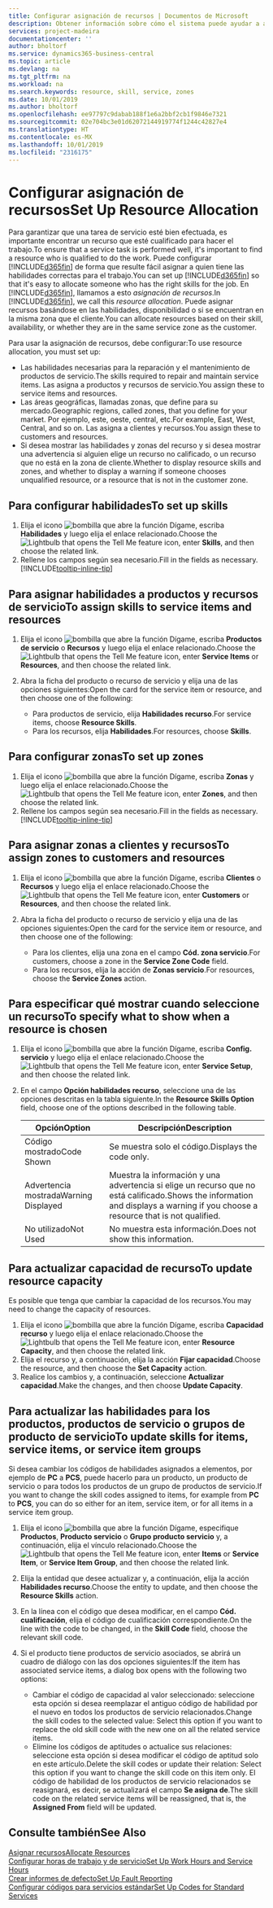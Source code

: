 ```yaml
---
title: Configurar asignación de recursos | Documentos de Microsoft
description: Obtener información sobre cómo el sistema puede ayudar a asegurar que se asigna a alguien que tiene las habilidades necesarias para proporcionar un servicio.
services: project-madeira
documentationcenter: ''
author: bholtorf
ms.service: dynamics365-business-central
ms.topic: article
ms.devlang: na
ms.tgt_pltfrm: na
ms.workload: na
ms.search.keywords: resource, skill, service, zones
ms.date: 10/01/2019
ms.author: bholtorf
ms.openlocfilehash: ee97797c9dabab188f1e6a2bbf2cb1f9846e7321
ms.sourcegitcommit: 02e704bc3e01d62072144919774f1244c42827e4
ms.translationtype: HT
ms.contentlocale: es-MX
ms.lasthandoff: 10/01/2019
ms.locfileid: "2316175"
---
```

# <a name="set-up-resource-allocation"></a><span data-ttu-id="bc9fa-103">Configurar asignación de recursos</span><span class="sxs-lookup"><span data-stu-id="bc9fa-103">Set Up Resource Allocation</span></span>
<span data-ttu-id="bc9fa-104">Para garantizar que una tarea de servicio esté bien efectuada, es importante encontrar un recurso que esté cualificado para hacer el trabajo.</span><span class="sxs-lookup"><span data-stu-id="bc9fa-104">To ensure that a service task is performed well, it's important to find a resource who is qualified to do the work.</span></span> <span data-ttu-id="bc9fa-105">Puede configurar [!INCLUDE[d365fin](includes/d365fin_md.md)] de forma que resulte fácil asignar a quien tiene las habilidades correctas para el trabajo.</span><span class="sxs-lookup"><span data-stu-id="bc9fa-105">You can set up [!INCLUDE[d365fin](includes/d365fin_md.md)] so that it's easy to allocate someone who has the right skills for the job.</span></span> <span data-ttu-id="bc9fa-106">En [!INCLUDE[d365fin](includes/d365fin_md.md)], llamamos a esto _asignación de recursos_.</span><span class="sxs-lookup"><span data-stu-id="bc9fa-106">In [!INCLUDE[d365fin](includes/d365fin_md.md)], we call this _resource allocation_.</span></span> <span data-ttu-id="bc9fa-107">Puede asignar recursos basándose en las habilidades, disponibilidad o si se encuentran en la misma zona que el cliente.</span><span class="sxs-lookup"><span data-stu-id="bc9fa-107">You can allocate resources based on their skill, availability, or whether they are in the same service zone as the customer.</span></span> 

<span data-ttu-id="bc9fa-108">Para usar la asignación de recursos, debe configurar:</span><span class="sxs-lookup"><span data-stu-id="bc9fa-108">To use resource allocation, you must set up:</span></span>  
  
* <span data-ttu-id="bc9fa-109">Las habilidades necesarias para la reparación y el mantenimiento de productos de servicio.</span><span class="sxs-lookup"><span data-stu-id="bc9fa-109">The skills required to repair and maintain service items.</span></span> <span data-ttu-id="bc9fa-110">Las asigna a productos y recursos de servicio.</span><span class="sxs-lookup"><span data-stu-id="bc9fa-110">You assign these to service items and resources.</span></span>  
* <span data-ttu-id="bc9fa-111">Las áreas geográficas, llamadas zonas, que define para su mercado.</span><span class="sxs-lookup"><span data-stu-id="bc9fa-111">Geographic regions, called zones, that you define for your market.</span></span> <span data-ttu-id="bc9fa-112">Por ejemplo, este, oeste, central, etc.</span><span class="sxs-lookup"><span data-stu-id="bc9fa-112">For example, East, West, Central, and so on.</span></span> <span data-ttu-id="bc9fa-113">Las asigna a clientes y recursos.</span><span class="sxs-lookup"><span data-stu-id="bc9fa-113">You assign these to customers and resources.</span></span>  
* <span data-ttu-id="bc9fa-114">Si desea mostrar las habilidades y zonas del recurso y si desea mostrar una advertencia si alguien elige un recurso no calificado, o un recurso que no está en la zona de cliente.</span><span class="sxs-lookup"><span data-stu-id="bc9fa-114">Whether to display resource skills and zones, and whether to display a warning if someone chooses unqualified resource, or a resource that is not in the customer zone.</span></span>  

## <a name="to-set-up-skills"></a><span data-ttu-id="bc9fa-115">Para configurar habilidades</span><span class="sxs-lookup"><span data-stu-id="bc9fa-115">To set up skills</span></span>
1. <span data-ttu-id="bc9fa-116">Elija el icono ![bombilla que abre la función Dígame](media/ui-search/search_small.png "Dígame que desea hacer"), escriba **Habilidades** y luego elija el enlace relacionado.</span><span class="sxs-lookup"><span data-stu-id="bc9fa-116">Choose the ![Lightbulb that opens the Tell Me feature](media/ui-search/search_small.png "Tell me what you want to do") icon, enter **Skills**, and then choose the related link.</span></span>  
2. <span data-ttu-id="bc9fa-117">Rellene los campos según sea necesario.</span><span class="sxs-lookup"><span data-stu-id="bc9fa-117">Fill in the fields as necessary.</span></span> [!INCLUDE[tooltip-inline-tip](includes/tooltip-inline-tip_md.md)]  

## <a name="to-assign-skills-to-service-items-and-resources"></a><span data-ttu-id="bc9fa-118">Para asignar habilidades a productos y recursos de servicio</span><span class="sxs-lookup"><span data-stu-id="bc9fa-118">To assign skills to service items and resources</span></span>
1. <span data-ttu-id="bc9fa-119">Elija el icono ![bombilla que abre la función Dígame](media/ui-search/search_small.png "Dígame que desea hacer"), escriba **Productos de servicio** o **Recursos** y luego elija el enlace relacionado.</span><span class="sxs-lookup"><span data-stu-id="bc9fa-119">Choose the ![Lightbulb that opens the Tell Me feature](media/ui-search/search_small.png "Tell me what you want to do") icon, enter **Service Items** or **Resources**, and then choose the related link.</span></span>  
2. <span data-ttu-id="bc9fa-120">Abra la ficha del producto o recurso de servicio y elija una de las opciones siguientes:</span><span class="sxs-lookup"><span data-stu-id="bc9fa-120">Open the card for the service item or resource, and then choose one of the following:</span></span>  
  
    * <span data-ttu-id="bc9fa-121">Para productos de servicio, elija **Habilidades recurso**.</span><span class="sxs-lookup"><span data-stu-id="bc9fa-121">For service items, choose **Resource Skills**.</span></span>  
    * <span data-ttu-id="bc9fa-122">Para los recursos, elija **Habilidades**.</span><span class="sxs-lookup"><span data-stu-id="bc9fa-122">For resources, choose **Skills**.</span></span>  

## <a name="to-set-up-zones"></a><span data-ttu-id="bc9fa-123">Para configurar zonas</span><span class="sxs-lookup"><span data-stu-id="bc9fa-123">To set up zones</span></span>
1. <span data-ttu-id="bc9fa-124">Elija el icono ![bombilla que abre la función Dígame](media/ui-search/search_small.png "Dígame que desea hacer"), escriba **Zonas** y luego elija el enlace relacionado.</span><span class="sxs-lookup"><span data-stu-id="bc9fa-124">Choose the ![Lightbulb that opens the Tell Me feature](media/ui-search/search_small.png "Tell me what you want to do") icon, enter **Zones**, and then choose the related link.</span></span>  
2. <span data-ttu-id="bc9fa-125">Rellene los campos según sea necesario.</span><span class="sxs-lookup"><span data-stu-id="bc9fa-125">Fill in the fields as necessary.</span></span> [!INCLUDE[tooltip-inline-tip](includes/tooltip-inline-tip_md.md)]  

## <a name="to-assign-zones-to-customers-and-resources"></a><span data-ttu-id="bc9fa-126">Para asignar zonas a clientes y recursos</span><span class="sxs-lookup"><span data-stu-id="bc9fa-126">To assign zones to customers and resources</span></span> 
1. <span data-ttu-id="bc9fa-127">Elija el icono ![bombilla que abre la función Dígame](media/ui-search/search_small.png "Dígame que desea hacer"), escriba **Clientes** o **Recursos** y luego elija el enlace relacionado.</span><span class="sxs-lookup"><span data-stu-id="bc9fa-127">Choose the ![Lightbulb that opens the Tell Me feature](media/ui-search/search_small.png "Tell me what you want to do") icon, enter **Customers** or **Resources**, and then choose the related link.</span></span>  
2. <span data-ttu-id="bc9fa-128">Abra la ficha del producto o recurso de servicio y elija una de las opciones siguientes:</span><span class="sxs-lookup"><span data-stu-id="bc9fa-128">Open the card for the service item or resource, and then choose one of the following:</span></span>  
  
    * <span data-ttu-id="bc9fa-129">Para los clientes, elija una zona en el campo **Cód. zona servicio**.</span><span class="sxs-lookup"><span data-stu-id="bc9fa-129">For customers, choose a zone in the **Service Zone Code** field.</span></span>  
    * <span data-ttu-id="bc9fa-130">Para los recursos, elija la acción de **Zonas servicio**.</span><span class="sxs-lookup"><span data-stu-id="bc9fa-130">For resources, choose the **Service Zones** action.</span></span>  

## <a name="to-specify-what-to-show-when-a-resource-is-chosen"></a><span data-ttu-id="bc9fa-131">Para especificar qué mostrar cuando seleccione un recurso</span><span class="sxs-lookup"><span data-stu-id="bc9fa-131">To specify what to show when a resource is chosen</span></span>
1. <span data-ttu-id="bc9fa-132">Elija el icono ![bombilla que abre la función Dígame](media/ui-search/search_small.png "Dígame que desea hacer"), escriba **Config. servicio** y luego elija el enlace relacionado.</span><span class="sxs-lookup"><span data-stu-id="bc9fa-132">Choose the ![Lightbulb that opens the Tell Me feature](media/ui-search/search_small.png "Tell me what you want to do") icon, enter **Service Setup**, and then choose the related link.</span></span> 
2. <span data-ttu-id="bc9fa-133">En el campo **Opción habilidades recurso**, seleccione una de las opciones descritas en la tabla siguiente.</span><span class="sxs-lookup"><span data-stu-id="bc9fa-133">In the **Resource Skills Option** field, choose one of the options described in the following table.</span></span>  
  
    |<span data-ttu-id="bc9fa-134">**Opción**</span><span class="sxs-lookup"><span data-stu-id="bc9fa-134">**Option**</span></span>|<span data-ttu-id="bc9fa-135">**Descripción**</span><span class="sxs-lookup"><span data-stu-id="bc9fa-135">**Description**</span></span>|  
    |------------|-------------|  
    |<span data-ttu-id="bc9fa-136">Código mostrado</span><span class="sxs-lookup"><span data-stu-id="bc9fa-136">Code Shown</span></span> | <span data-ttu-id="bc9fa-137">Se muestra solo el código.</span><span class="sxs-lookup"><span data-stu-id="bc9fa-137">Displays the code only.</span></span>|  
    |<span data-ttu-id="bc9fa-138">Advertencia mostrada</span><span class="sxs-lookup"><span data-stu-id="bc9fa-138">Warning Displayed</span></span> | <span data-ttu-id="bc9fa-139">Muestra la información y una advertencia si elige un recurso que no está calificado.</span><span class="sxs-lookup"><span data-stu-id="bc9fa-139">Shows the information and displays a warning if you choose a resource that is not qualified.</span></span>|  
    |<span data-ttu-id="bc9fa-140">No utilizado</span><span class="sxs-lookup"><span data-stu-id="bc9fa-140">Not Used</span></span> | <span data-ttu-id="bc9fa-141">No muestra esta información.</span><span class="sxs-lookup"><span data-stu-id="bc9fa-141">Does not show this information.</span></span>|  

## <a name="to-update-resource-capacity"></a><span data-ttu-id="bc9fa-142">Para actualizar capacidad de recurso</span><span class="sxs-lookup"><span data-stu-id="bc9fa-142">To update resource capacity</span></span>  
<span data-ttu-id="bc9fa-143">Es posible que tenga que cambiar la capacidad de los recursos.</span><span class="sxs-lookup"><span data-stu-id="bc9fa-143">You may need to change the capacity of resources.</span></span>  
  
1. <span data-ttu-id="bc9fa-144">Elija el icono ![bombilla que abre la función Dígame](media/ui-search/search_small.png "Dígame que desea hacer"), escriba **Capacidad recurso** y luego elija el enlace relacionado.</span><span class="sxs-lookup"><span data-stu-id="bc9fa-144">Choose the ![Lightbulb that opens the Tell Me feature](media/ui-search/search_small.png "Tell me what you want to do") icon, enter **Resource Capacity**, and then choose the related link.</span></span>  
2. <span data-ttu-id="bc9fa-145">Elija el recurso y, a continuación, elija la acción **Fijar capacidad**.</span><span class="sxs-lookup"><span data-stu-id="bc9fa-145">Choose the resource, and then choose the **Set Capacity** action.</span></span>  
3. <span data-ttu-id="bc9fa-146">Realice los cambios y, a continuación, seleccione **Actualizar capacidad**.</span><span class="sxs-lookup"><span data-stu-id="bc9fa-146">Make the changes, and then choose **Update Capacity**.</span></span>  

## <a name="to-update-skills-for-items-service-items-or-service-item-groups"></a><span data-ttu-id="bc9fa-147">Para actualizar las habilidades para los productos, productos de servicio o grupos de producto de servicio</span><span class="sxs-lookup"><span data-stu-id="bc9fa-147">To update skills for items, service items, or service item groups</span></span>
<span data-ttu-id="bc9fa-148">Si desea cambiar los códigos de habilidades asignados a elementos, por ejemplo de **PC** a **PCS**, puede hacerlo para un producto, un producto de servicio o para todos los productos de un grupo de productos de servicio.</span><span class="sxs-lookup"><span data-stu-id="bc9fa-148">If you want to change the skill codes assigned to items, for example from **PC** to **PCS**, you can do so either for an item, service item, or for all items in a service item group.</span></span>  
  
1. <span data-ttu-id="bc9fa-149">Elija el icono ![bombilla que abre la función Dígame](media/ui-search/search_small.png "Dígame que desea hacer"), especifique **Productos**, **Producto servicio** o **Grupo producto servicio** y, a continuación, elija el vínculo relacionado.</span><span class="sxs-lookup"><span data-stu-id="bc9fa-149">Choose the ![Lightbulb that opens the Tell Me feature](media/ui-search/search_small.png "Tell me what you want to do") icon, enter **Items** or **Service Item**, or **Service Item Group**, and then choose the related link.</span></span>  
2. <span data-ttu-id="bc9fa-150">Elija la entidad que desee actualizar y, a continuación, elija la acción **Habilidades recurso**.</span><span class="sxs-lookup"><span data-stu-id="bc9fa-150">Choose the entity to update, and then choose the **Resource Skills** action.</span></span>  
3. <span data-ttu-id="bc9fa-151">En la línea con el código que desea modificar, en el campo **Cód. cualificación**, elija el código de cualificación correspondiente.</span><span class="sxs-lookup"><span data-stu-id="bc9fa-151">On the line with the code to be changed, in the **Skill Code** field, choose the relevant skill code.</span></span>  
4.  <span data-ttu-id="bc9fa-152">Si el producto tiene productos de servicio asociados, se abrirá un cuadro de diálogo con las dos opciones siguientes:</span><span class="sxs-lookup"><span data-stu-id="bc9fa-152">If the item has associated service items, a dialog box opens with the following two options:</span></span>  
  
    * <span data-ttu-id="bc9fa-153">Cambiar el código de capacidad al valor seleccionado: seleccione esta opción si desea reemplazar el antiguo código de habilidad por el nuevo en todos los productos de servicio relacionados.</span><span class="sxs-lookup"><span data-stu-id="bc9fa-153">Change the skill codes to the selected value: Select this option if you want to replace the old skill code with the new one on all the related service items.</span></span>  
    * <span data-ttu-id="bc9fa-154">Elimine los códigos de aptitudes o actualice sus relaciones: seleccione esta opción si desea modificar el código de aptitud solo en este artículo.</span><span class="sxs-lookup"><span data-stu-id="bc9fa-154">Delete the skill codes or update their relation: Select this option if you want to change the skill code on this item only.</span></span> <span data-ttu-id="bc9fa-155">El código de habilidad de los productos de servicio relacionados se reasignará, es decir, se actualizará el campo **Se asigna de**.</span><span class="sxs-lookup"><span data-stu-id="bc9fa-155">The skill code on the related service items will be reassigned, that is, the **Assigned From** field will be updated.</span></span>  
  
## <a name="see-also"></a><span data-ttu-id="bc9fa-156">Consulte también</span><span class="sxs-lookup"><span data-stu-id="bc9fa-156">See Also</span></span>
[<span data-ttu-id="bc9fa-157">Asignar recursos</span><span class="sxs-lookup"><span data-stu-id="bc9fa-157">Allocate Resources</span></span>](service-how-to-allocate-resources.md)  
[<span data-ttu-id="bc9fa-158">Configurar horas de trabajo y de servicio</span><span class="sxs-lookup"><span data-stu-id="bc9fa-158">Set Up Work Hours and Service Hours</span></span>](service-how-setup-work-service-hours.md)  
[<span data-ttu-id="bc9fa-159">Crear informes de defecto</span><span class="sxs-lookup"><span data-stu-id="bc9fa-159">Set Up Fault Reporting</span></span>](service-how-setup-fault-reporting.md)  
[<span data-ttu-id="bc9fa-160">Configurar códigos para servicios estándar</span><span class="sxs-lookup"><span data-stu-id="bc9fa-160">Set Up Codes for Standard Services</span></span>](service-how-setup-service-coding.md)  
 

